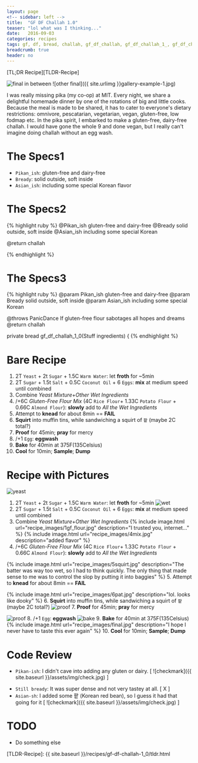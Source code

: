 ```yaml
---
layout: page
<!-- sidebar: left -->
title:  "GF DF Challah 1.0"
teaser: "lol what was I thinking..."
date:   2016-09-03 
categories: recipes
tags: gf, df, bread, challah, gf_df_challah, gf_df_challah_1_, gf_df_challah_1_0
breadcrumb: true
header: no
---
```

[TL;DR Recipe][TLDR-Recipe]

![final](recipe_images/final.jpg)
in between
![other final]({{ site.urlimg }}gallery-example-1.jpg)

I was really missing pika (my co-op) at MIT.  Every night, we share a delightful homemade dinner by one of the rotations of big and little cooks.  Because the meal is made to be shared, it has to cater to everyone's dietary restrictions: omnivore, pescatarian, vegetarian, vegan, gluten-free, low fodmap etc.  In the pika spirit, I embarked to make a gluten-free, dairy-free challah.  I would have gone the whole 9 and done vegan, but I really can't imagine doing challah without an egg wash.  

The Specs1
====================
* `Pikan_ish`: gluten-free and dairy-free
* `Bready`: solid outside, soft inside
* `Asian_ish`: including some special Korean flavor

The Specs2
====================
{% highlight ruby %}
@Pikan_ish gluten-free and dairy-free
@Bready solid outside, soft inside
@Asian_ish including some special Korean 

@return challah

{% endhighlight %}

The Specs3
====================
{% highlight ruby %}
@param Pikan_ish gluten-free and dairy-free
@param Bready solid outside, soft inside
@param Asian_ish including some special Korean 

@throws PanicDance If gluten-free flour sabotages all hopes and dreams 
@return challah

private bread gf_df_challah_1_0(Stuff ingredients) {
{% endhighlight %}

Bare Recipe
====================

1. 2T `Yeast` + 2t `Sugar` + 1.5C `Warm Water`: let **froth** for ~5min
2. 2T `Sugar` + 1.5t `Salt` + 0.5C `Coconut Oil` + 6 `Eggs`: **mix** at medium speed until combined
3. Combine *Yeast Mixture*+*Other Wet Ingredients*
4. /+6C *Gluten-Free Flour Mix* (4C `Rice Flour`+ 1.33C `Potato Flour` + 0.66C `Almond Flour`): **slowly** add to *All the Wet Ingredients*
5. Attempt to **knead** for about 8min == **FAIL**
6. **Squirt** into muffin tins, while sandwiching a squirt of `팥` (maybe 2C total?)
7. **Proof** for 45min; **pray** for mercy
8. /+1 `Egg`: **eggwash**
9. **Bake** for 40min at 375F(135Celsius)
10. **Cool** for 10min; **Sample**; **Dump**

Recipe with Pictures
====================
![yeast](recipe_images/2yeast.jpg)
1. 2T `Yeast` + 2t `Sugar` + 1.5C `Warm Water`: let **froth** for ~5min
![wet](recipe_images/3wet.jpg)
2. 2T `Sugar` + 1.5t `Salt` + 0.5C `Coconut Oil` + 6 `Eggs`: **mix** at medium speed until combined
3. Combine *Yeast Mixture*+*Other Wet Ingredients*
{% include image.html url="recipe_images/1gf_flour.jpg" description="I trusted you, internet..." %}
{% include image.html url="recipe_images/4mix.jpg" description="added flavor" %}
4. /+6C *Gluten-Free Flour Mix* (4C `Rice Flour`+ 1.33C `Potato Flour` + 0.66C `Almond Flour`): **slowly** add to *All the Wet Ingredients*

{% include image.html url="recipe_images/5squirt.jpg" 
description="The batter was way too wet, so I had to think quickly.  The only thing that made sense to me was to control the slop by putting it into baggies" %}
5. Attempt to **knead** for about 8min == **FAIL**

{% include image.html url="recipe_images/6pat.jpg" description="lol. looks like dooky" %}
6. **Squirt** into muffin tins, while sandwiching a squirt of `팥` (maybe 2C total?)
![proof](recipe_images/7proof.jpg)
7. **Proof** for 45min; **pray** for mercy

![proof](recipe_images/8eggwash.jpg)
8. /+1 `Egg`: **eggwash**
![bake](recipe_images/9bake.jpg)
9. **Bake** for 40min at 375F(135Celsius)
{% include image.html url="recipe_images/final.jpg" description="I hope I never have to taste this ever again" %}
10. **Cool** for 10min; **Sample**; **Dump**


Code Review
====================
* `Pikan-ish`: I didn't cave into adding any gluten or dairy. [
![checkmark]({{ site.baseurl }}/assets/img/check.jpg)
]
<!-- ![checkmark]({{ site.url }}/assets/check.jpg) -->
* `Still bready`: It was super dense and not very tastey at all. [ X ]
* `Asian-sh`: I added some 팥 (Korean red bean), so I guess it had that going for it [
![checkmark]({{ site.baseurl }}/assets/img/check.jpg)
]

TODO
====================
* Do something else

<!-- [jekyll-docs]: http://jekyllrb.com/docs/home -->
<!-- [TLDR-Recipe]: /about/ -->
[TLDR-Recipe]: {{ site.baseurl }}/recipes/gf-df-challah-1_0/tldr.html
